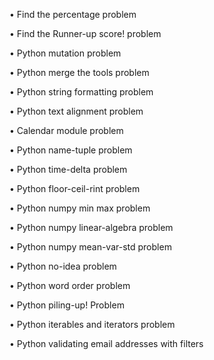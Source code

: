 • Find the percentage problem

• Find the Runner-up score! problem

• Python mutation problem

• Python merge the tools problem

• Python string formatting problem

• Python text alignment problem

• Calendar module problem

• Python name-tuple problem

• Python time-delta problem

• Python floor-ceil-rint problem

• Python numpy min max problem

• Python numpy linear-algebra problem

• Python numpy mean-var-std problem

• Python no-idea problem

• Python word order problem

• Python piling-up! Problem

• Python iterables and iterators problem

• Python validating email addresses with filters